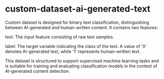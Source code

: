# custom-dataset-ai-generated-text

Custom dataset is designed for binary text classification, distinguishing between AI-generated and human-written content. It contains two features:

text: The input feature consisting of raw text samples.

label: The target variable indicating the class of the text. A value of '0' denotes AI-generated text, while '1' represents human-written text.

This dataset is structured to support supervised machine learning tasks and is suitable for training and evaluating classification models in the context of AI-generated content detection.
